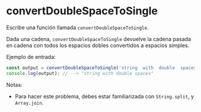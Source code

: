# convertDoubleSpaceToSingle

Escribe una función llamada `convertDoubleSpaceToSingle`.

Dada una cadena, `convertDoubleSpaceToSingle` devuelve la cadena pasada en
cadena con todos los espacios dobles convertidos a espacios simples.

Ejemplo de entrada:

```js
const output = convertDoubleSpaceToSingle('string  with  double  spaces');
console.log(output); // --> "string with double spaces"

```

Notas:

- Para hacer este problema, debes estar familiarizada con `String.split`, y `Array.join`.
